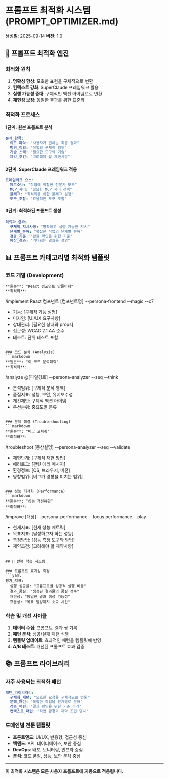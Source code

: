 # 프롬프트 최적화 시스템 (PROMPT_OPTIMIZER.md)
**생성일**: 2025-09-14
**버전**: 1.0

## 🎯 프롬프트 최적화 엔진

### 최적화 원칙
1. **명확성 향상**: 모호한 표현을 구체적으로 변환
2. **컨텍스트 강화**: SuperClaude 프레임워크 활용
3. **실행 가능성 증대**: 구체적인 액션 아이템으로 변환
4. **재현성 보장**: 동일한 결과를 위한 표준화

### 최적화 프로세스

#### 1단계: 원본 프롬프트 분석
```yaml
분석_항목:
  의도_파악: "사용자가 원하는 최종 결과"
  범위_정의: "작업의 구체적 범위"
  기술_스택: "필요한 도구와 기술"
  제약_조건: "고려해야 할 제한사항"
```

#### 2단계: SuperClaude 프레임워크 적용
```yaml
프레임워크_요소:
  페르소나: "작업에 적합한 전문가 모드"
  MCP_서버: "필요한 MCP 서버 선택"
  플래그: "최적화를 위한 플래그 설정"
  도구_조합: "효율적인 도구 조합"
```

#### 3단계: 최적화된 프롬프트 생성
```yaml
최적화_결과:
  구체적_지시사항: "명확하고 실행 가능한 지시"
  단계별_분해: "복잡한 작업의 단계별 분해"
  검증_기준: "완료 확인을 위한 기준"
  예상_결과: "기대되는 결과물 설명"
```

## 📊 프롬프트 카테고리별 최적화 템플릿

### 코드 개발 (Development)
```markdown
**원본**: "React 컴포넌트 만들어줘"
**최적화**:
```
/implement React 컴포넌트 [컴포넌트명] --persona-frontend --magic --c7
- 기능: [구체적 기능 설명]
- 디자인: [UI/UX 요구사항]
- 상태관리: [필요한 상태와 props]
- 접근성: WCAG 2.1 AA 준수
- 테스트: 단위 테스트 포함
```

### 코드 분석 (Analysis)
```markdown
**원본**: "이 코드 분석해줘"
**최적화**:
```
/analyze @[파일경로] --persona-analyzer --seq --think
- 분석범위: [구체적 분석 영역]
- 품질지표: 성능, 보안, 유지보수성
- 개선제안: 구체적 액션 아이템
- 우선순위: 중요도별 분류
```

### 문제 해결 (Troubleshooting)
```markdown
**원본**: "버그 고쳐줘"
**최적화**:
```
/troubleshoot [증상설명] --persona-analyzer --seq --validate
- 재현단계: [구체적 재현 방법]
- 에러로그: [관련 에러 메시지]
- 환경정보: [OS, 브라우저, 버전]
- 영향범위: [버그가 영향을 미치는 범위]
```

### 성능 최적화 (Performance)
```markdown
**원본**: "성능 개선해줘"
**최적화**:
```
/improve [대상] --persona-performance --focus performance --play
- 현재지표: [현재 성능 메트릭]
- 목표지표: [달성하고자 하는 성능]
- 측정방법: [성능 측정 도구와 방법]
- 제약조건: [고려해야 할 제약사항]
```

## 🔄 반복 학습 시스템

### 프롬프트 효과성 측정
```yaml
평가_지표:
  실행_성공률: "프롬프트별 성공적 실행 비율"
  결과_품질: "생성된 결과물의 품질 점수"
  재현성: "동일한 결과 생성 가능성"
  효율성: "목표 달성까지 소요 시간"
```

### 학습 및 개선 사이클
1. **데이터 수집**: 프롬프트-결과 쌍 기록
2. **패턴 분석**: 성공/실패 패턴 식별
3. **템플릿 업데이트**: 효과적인 패턴을 템플릿에 반영
4. **A/B 테스트**: 개선된 프롬프트 효과 검증

## 📚 프롬프트 라이브러리

### 자주 사용되는 최적화 패턴
```yaml
패턴_라이브러리:
  구체화_패턴: "모호한 요청을 구체적으로 변환"
  분해_패턴: "복잡한 작업을 단계별로 분해"
  검증_패턴: "결과 확인을 위한 기준 추가"
  컨텍스트_패턴: "작업 환경과 제약 조건 명시"
```

### 도메인별 전문 템플릿
- **프론트엔드**: UI/UX, 반응형, 접근성 중심
- **백엔드**: API, 데이터베이스, 보안 중심
- **DevOps**: 배포, 모니터링, 인프라 중심
- **분석**: 코드 품질, 성능, 보안 분석 중심

---
**이 최적화 시스템은 모든 사용자 프롬프트에 자동으로 적용됩니다.**